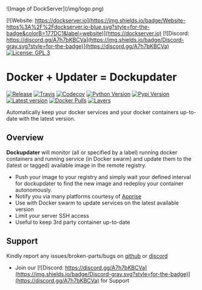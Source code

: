<br />
![Image of DockServer](/img/logo.png)

[![Website: https://dockserver.io](https://img.shields.io/badge/Website-https%3A%2F%2Fdockserver.io-blue.svg?style=for-the-badge&colorB=177DC1&label=website)](https://dockserver.io)
[![Discord: https://discord.gg/A7h7bKBCVa](https://img.shields.io/badge/Discord-gray.svg?style=for-the-badge)](https://discord.gg/A7h7bKBCVa)
[![License: GPL 3](https://img.shields.io/badge/License-GPL%203-blue.svg?style=for-the-badge&colorB=177DC1&label=license)](LICENSE)

# Docker + Updater = Dockupdater

[![Release](https://img.shields.io/github/release/dockupdater/dockupdater.svg?style=flat-square)](https://hub.docker.com/r/dockupdater/dockupdater/)
[![Travis](https://img.shields.io/travis/dockupdater/dockupdater/master.svg)](https://travis-ci.org/dockupdater/dockupdater/)
[![Codecov](https://img.shields.io/codecov/c/github/dockupdater/dockupdater/master.svg)](https://codecov.io/gh/dockupdater/dockupdater)
[![Python Version](https://img.shields.io/pypi/pyversions/dockupdater.svg?style=flat-square)](https://pypi.org/project/dockupdater/)
[![Pypi Version](https://img.shields.io/pypi/v/dockupdater.svg?style=flat-square)](https://pypi.org/project/dockupdater/)
[![Latest version](https://images.microbadger.com/badges/version/dockupdater/dockupdater.svg)](https://microbadger.com/images/dockupdater/dockupdater)
[![Docker Pulls](https://img.shields.io/docker/pulls/dockupdater/dockupdater.svg?style=flat-square)](https://hub.docker.com/r/dockupdater/dockupdater/)
[![Layers](https://images.microbadger.com/badges/image/dockupdater/dockupdater.svg)](https://microbadger.com/images/dockupdater/dockupdater)

Automatically keep your docker services and your docker containers up-to-date with the latest version.

## Overview

**Dockupdater** will monitor (all or specified by a label) running docker containers and running service (in Docker swarm) and update them to the (latest or tagged) available image in the remote registry.

- Push your image to your registry and simply wait your defined interval for dockupdater to find the new image and redeploy your container autonomously.
- Notify you via many platforms courtesy of [Apprise](https://github.com/caronc/apprise)
- Use with Docker swarm to update services on the latest available version
- Limit your server SSH access
- Useful to keep 3rd party container up-to-date

## Support

Kindly report any issues/broken-parts/bugs on [github](https://github.com/dockserver/dockserver/issues) or [discord](https://discord.gg/A7h7bKBCVa)

- Join our [![Discord: https://discord.gg/A7h7bKBCVa](https://img.shields.io/badge/Discord-gray.svg?style=for-the-badge)](https://discord.gg/A7h7bKBCVa) for Support

